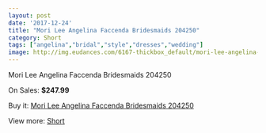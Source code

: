 ```yaml
---
layout: post
date: '2017-12-24'
title: "Mori Lee Angelina Faccenda Bridesmaids 204250"
category: Short
tags: ["angelina","bridal","style","dresses","wedding"]
image: http://img.eudances.com/6167-thickbox_default/mori-lee-angelina-faccenda-bridesmaids-204250.jpg
---
```

Mori Lee Angelina Faccenda Bridesmaids 204250

On Sales: **$247.99**
<a href="https://www.eudances.com/en/short/2207-mori-lee-angelina-faccenda-bridesmaids-204250.html"><amp-img layout="responsive" width="600" height="600" src="//img.eudances.com/6167-thickbox_default/mori-lee-angelina-faccenda-bridesmaids-204250.jpg" alt="Mori Lee Angelina Faccenda Bridesmaids 204250 0" /></a>
<a href="https://www.eudances.com/en/short/2207-mori-lee-angelina-faccenda-bridesmaids-204250.html"><amp-img layout="responsive" width="600" height="600" src="//img.eudances.com/6170-thickbox_default/mori-lee-angelina-faccenda-bridesmaids-204250.jpg" alt="Mori Lee Angelina Faccenda Bridesmaids 204250 1" /></a>
<a href="https://www.eudances.com/en/short/2207-mori-lee-angelina-faccenda-bridesmaids-204250.html"><amp-img layout="responsive" width="600" height="600" src="//img.eudances.com/6169-thickbox_default/mori-lee-angelina-faccenda-bridesmaids-204250.jpg" alt="Mori Lee Angelina Faccenda Bridesmaids 204250 2" /></a>
<a href="https://www.eudances.com/en/short/2207-mori-lee-angelina-faccenda-bridesmaids-204250.html"><amp-img layout="responsive" width="600" height="600" src="//img.eudances.com/6168-thickbox_default/mori-lee-angelina-faccenda-bridesmaids-204250.jpg" alt="Mori Lee Angelina Faccenda Bridesmaids 204250 3" /></a>

Buy it: [Mori Lee Angelina Faccenda Bridesmaids 204250](https://www.eudances.com/en/short/2207-mori-lee-angelina-faccenda-bridesmaids-204250.html "Mori Lee Angelina Faccenda Bridesmaids 204250")

View more: [Short](https://www.eudances.com/en/25-short "Short")